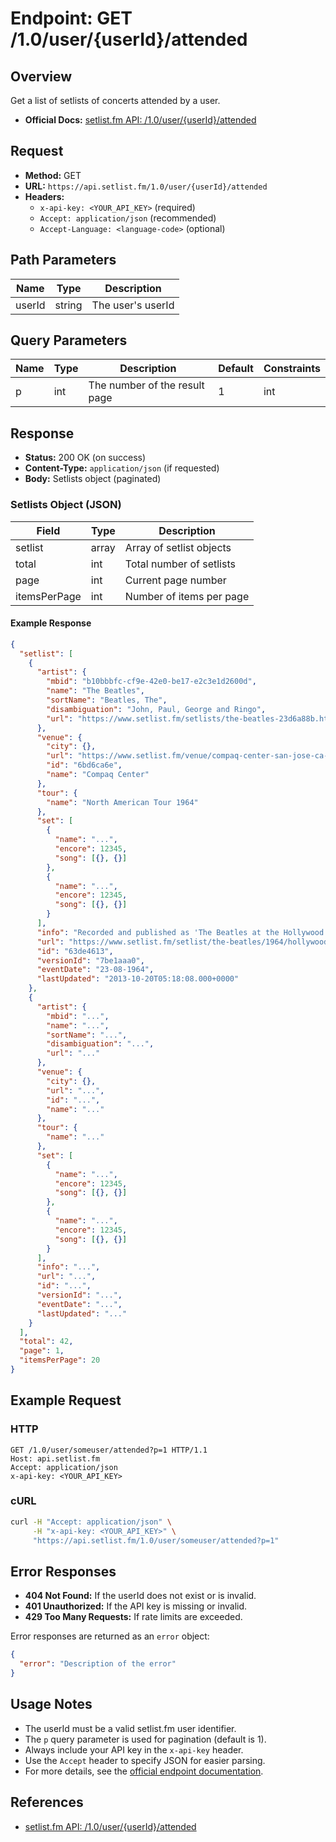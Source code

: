 # Endpoint: GET /1.0/user/{userId}/attended

## Overview

Get a list of setlists of concerts attended by a user.

- **Official Docs:** [setlist.fm API: /1.0/user/{userId}/attended](https://api.setlist.fm/docs/1.0/resource__1.0_user__userId__attended.html)

## Request

- **Method:** GET
- **URL:** `https://api.setlist.fm/1.0/user/{userId}/attended`
- **Headers:**
  - `x-api-key: <YOUR_API_KEY>` (required)
  - `Accept: application/json` (recommended)
  - `Accept-Language: <language-code>` (optional)

## Path Parameters

| Name   | Type   | Description      |
|--------|--------|------------------|
| userId | string | The user's userId|

## Query Parameters

| Name | Type | Description                        | Default | Constraints |
|------|------|------------------------------------|---------|-------------|
| p    | int  | The number of the result page      | 1       | int         |

## Response

- **Status:** 200 OK (on success)
- **Content-Type:** `application/json` (if requested)
- **Body:** Setlists object (paginated)

### Setlists Object (JSON)

| Field         | Type    | Description                        |
|-------------- |---------|------------------------------------|
| setlist       | array   | Array of setlist objects           |
| total         | int     | Total number of setlists           |
| page          | int     | Current page number                |
| itemsPerPage  | int     | Number of items per page           |

#### Example Response

```json
{
  "setlist": [
    {
      "artist": {
        "mbid": "b10bbbfc-cf9e-42e0-be17-e2c3e1d2600d",
        "name": "The Beatles",
        "sortName": "Beatles, The",
        "disambiguation": "John, Paul, George and Ringo",
        "url": "https://www.setlist.fm/setlists/the-beatles-23d6a88b.html"
      },
      "venue": {
        "city": {},
        "url": "https://www.setlist.fm/venue/compaq-center-san-jose-ca-usa-6bd6ca6e.html",
        "id": "6bd6ca6e",
        "name": "Compaq Center"
      },
      "tour": {
        "name": "North American Tour 1964"
      },
      "set": [
        {
          "name": "...",
          "encore": 12345,
          "song": [{}, {}]
        },
        {
          "name": "...",
          "encore": 12345,
          "song": [{}, {}]
        }
      ],
      "info": "Recorded and published as 'The Beatles at the Hollywood Bowl'",
      "url": "https://www.setlist.fm/setlist/the-beatles/1964/hollywood-bowl-hollywood-ca-63de4613.html",
      "id": "63de4613",
      "versionId": "7be1aaa0",
      "eventDate": "23-08-1964",
      "lastUpdated": "2013-10-20T05:18:08.000+0000"
    },
    {
      "artist": {
        "mbid": "...",
        "name": "...",
        "sortName": "...",
        "disambiguation": "...",
        "url": "..."
      },
      "venue": {
        "city": {},
        "url": "...",
        "id": "...",
        "name": "..."
      },
      "tour": {
        "name": "..."
      },
      "set": [
        {
          "name": "...",
          "encore": 12345,
          "song": [{}, {}]
        },
        {
          "name": "...",
          "encore": 12345,
          "song": [{}, {}]
        }
      ],
      "info": "...",
      "url": "...",
      "id": "...",
      "versionId": "...",
      "eventDate": "...",
      "lastUpdated": "..."
    }
  ],
  "total": 42,
  "page": 1,
  "itemsPerPage": 20
}
```

## Example Request

### HTTP
```http
GET /1.0/user/someuser/attended?p=1 HTTP/1.1
Host: api.setlist.fm
Accept: application/json
x-api-key: <YOUR_API_KEY>
```

### cURL
```sh
curl -H "Accept: application/json" \
     -H "x-api-key: <YOUR_API_KEY>" \
     "https://api.setlist.fm/1.0/user/someuser/attended?p=1"
```

## Error Responses

- **404 Not Found:** If the userId does not exist or is invalid.
- **401 Unauthorized:** If the API key is missing or invalid.
- **429 Too Many Requests:** If rate limits are exceeded.

Error responses are returned as an `error` object:
```json
{
  "error": "Description of the error"
}
```

## Usage Notes

- The userId must be a valid setlist.fm user identifier.
- The `p` query parameter is used for pagination (default is 1).
- Always include your API key in the `x-api-key` header.
- Use the `Accept` header to specify JSON for easier parsing.
- For more details, see the [official endpoint documentation](https://api.setlist.fm/docs/1.0/resource__1.0_user__userId__attended.html).

## References
- [setlist.fm API: /1.0/user/{userId}/attended](https://api.setlist.fm/docs/1.0/resource__1.0_user__userId__attended.html) 